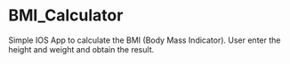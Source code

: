 # BMI_Calculator
Simple IOS App to calculate the BMI (Body Mass Indicator). User enter the height and weight and obtain the result.
